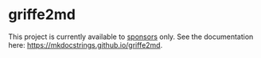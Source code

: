 # griffe2md

This project is currently available to [sponsors](https://github.com/sponsors/pawamoy) only.
See the documentation here: https://mkdocstrings.github.io/griffe2md.
